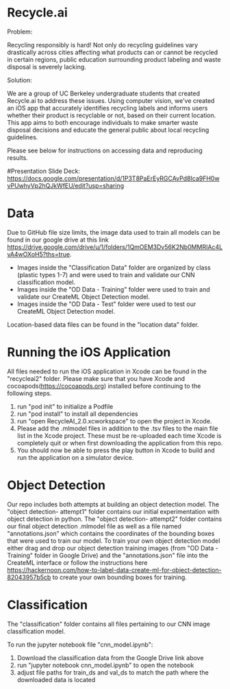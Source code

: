 # Recycle.ai

Problem: 

Recycling responsibly is hard! Not only do recycling guidelines vary drastically across cities affecting what products can or cannot be recycled in certain regions, public education surrounding product labeling and waste disposal is severely lacking. 

Solution:

We are a group of UC Berkeley undergraduate students that created Recycle.ai to address these issues. Using computer vision, we've created an iOS app that accurately identifies recycling labels and informs users whether their product is recyclable or not, based on their current location. This app aims to both encourage individuals to make smarter waste disposal decisions and educate the general public about local recycling guidelines.

Please see below for instructions on accessing data and reproducing results.

#Presentation
Slide Deck: https://docs.google.com/presentation/d/1P3T8PaErEyRGCAvPd8Ica9FH0wvPUwhyVp2hQJkWfEU/edit?usp=sharing


# Data
Due to GitHub file size limits, the image data used to train all models can be found in our google drive at this link https://drive.google.com/drive/u/1/folders/1QmOEM3Dv56K2Nb0MMRIAc4LvA4wOXoH5?ths=true. 
- Images inside the "Classification Data" folder are organized by class (plastic types 1-7) and were used to train and validate our CNN classification model. 
- Images inside the "OD Data - Training" folder were used to train and validate our CreateML Object Detection model.
- Images inside the "OD Data - Test" folder were used to test our CreateML Object Detection model. 

Location-based data files can be found in the "location data" folder. 


# Running the iOS Application
All files needed to run the iOS application in Xcode can be found in the "recycleai2" folder. Please make sure that you have Xcode and cocoapods(https://cocoapods.org) installed before continuing to the following steps. 

1. run "pod init" to initialize a Podfile 
2. run "pod install" to install all dependencies
3. run "open RecycleAI_2.0.xcworkspace" to open the project in Xcode. 
4. Please add the .mlmodel files in addition to the .tsv files to the main file list in the Xcode project. These must be re-uploaded each time Xcode is completely quit or when first downloading the application from this repo. 
5. You should now be able to press the play button in Xcode to build and run the application on a simulator device. 

# Object Detection 
Our repo includes both attempts at building an object detection model. The "object detection- attempt1" folder contains our initial experimentation with object detection in python. The "object detection- attempt2" folder contains our final object detection .mlmodel file as well as a file named "annotations.json" which contains the coordinates of the bounding boxes that were used to train our model. To train your own object detection model either drag and drop our object detection training images (from "OD Data - Training" folder in Google Drive) and the "annotations.json" file into the CreateML interface or follow the instructions here https://hackernoon.com/how-to-label-data-create-ml-for-object-detection-82043957b5cb to create your own bounding boxes for training. 

# Classification
The "classification" folder contains all files pertaining to our CNN image classification model. 

To run the jupyter notebook file "cnn_model.ipynb":
1. Download the classification data from the Google Drive link above
2. run "jupyter notebook cnn_model.ipynb" to open the notebook
3. adjust file paths for train_ds and val_ds to match the path where the downloaded data is located 


